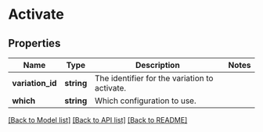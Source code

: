 # Activate

## Properties
Name | Type | Description | Notes
------------ | ------------- | ------------- | -------------
**variation_id** | **string** | The identifier for the variation to activate. | 
**which** | **string** | Which configuration to use. | 

[[Back to Model list]](../../README.md#documentation-for-models) [[Back to API list]](../../README.md#documentation-for-api-endpoints) [[Back to README]](../../README.md)

